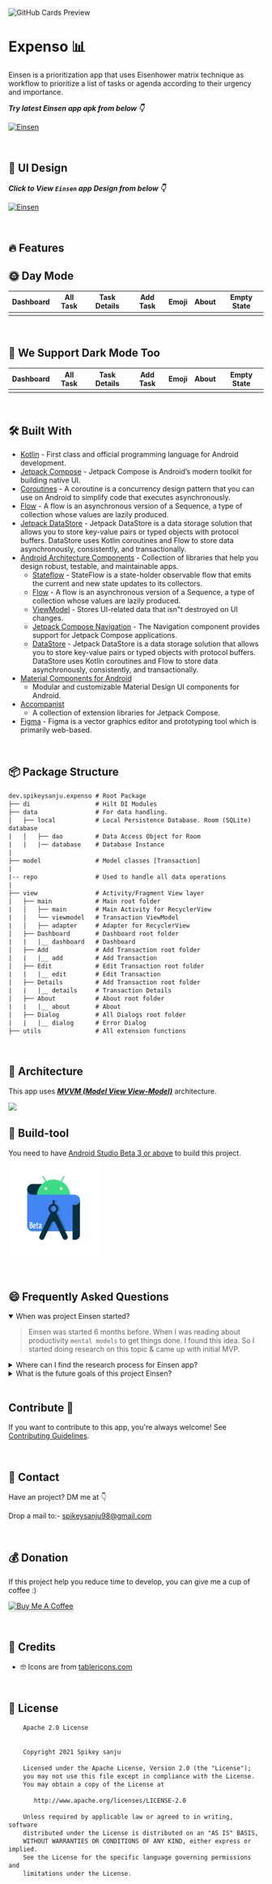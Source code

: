 ![GitHub Cards Preview](https://github.com/Spikeysanju/Expenso/blob/master/art/EXPENSO-ANDROID.png?raw=true)

# Expenso 📊
Einsen is a prioritization app that uses Eisenhower matrix technique as workflow to prioritize a
list of tasks or agenda according to their urgency and importance.<br />

***Try latest Einsen app apk from below 👇***

[![Einsen](https://img.shields.io/badge/Einsen-APK-black.svg?style=for-the-badge&logo=android)](https://github.com/Spikeysanju/Einsen/releases/download/v1.0.0-alpha01/Expenso.apk)

<br />

## 🎨 UI Design

***Click to View `Einsen` app Design from below 👇***

[![Einsen](https://img.shields.io/badge/Einsen-FIGMA-black.svg?style=for-the-badge&logo=figma)](https://www.figma.com/file/Z5KMfiwo9RYtYBUMRSIfHh/Expense-Tracker-App?node-id=140%3A1016)

<br />

## 🔥 Features

## 🌞 Day Mode

|   Dashboard    | All Task    |   Task Details    |   Add Task    |   Emoji    |   About    | Empty State    |
|---	|---	|---	|---	|---	|---	|---	|
|  [](https://github.com/Spikeysanju/Einsen/blob/master/art/dashboard_day.png)    |  [](https://github.com/Spikeysanju/Einsen/blob/master/art/all_task_day.png)    |   [](https://github.com/Spikeysanju/Einsen/blob/master/art/task_details_day_v2.png)    |   [](https://github.com/Spikeysanju/Einsen/blob/master/art/add_task_day.png)    |   [](https://github.com/Spikeysanju/Einsen/blob/master/art/choose_emoji_day.png)    | [](https://github.com/Spikeysanju/Einsen/blob/master/art/about_day.png)    |   [](https://github.com/Spikeysanju/Einsen/blob/master/art/empty_state_day.png)

<br />

## 🌚 We Support Dark Mode Too

|   Dashboard    | All Task    |   Task Details    |   Add Task    |   Emoji    |   About    | Empty State    |
|---	|---	|---	|---	|---	|---	|---	|
|  [](https://github.com/Spikeysanju/Einsen/blob/master/art/dashboard_night.png)    |  [](https://github.com/Spikeysanju/Einsen/blob/master/art/all_task_night.png)    |   [](https://github.com/Spikeysanju/Einsen/blob/master/art/task_details_night.png)    |   [](https://github.com/Spikeysanju/Einsen/blob/master/art/add_task_night.png)    |   [](https://github.com/Spikeysanju/Einsen/blob/master/art/choose_emoji_night.png)    | [](https://github.com/Spikeysanju/Einsen/blob/master/art/about_night.png)    |   [](https://github.com/Spikeysanju/Einsen/blob/master/art/empty_state_night.png)

<br />

## 🛠 Built With

- [Kotlin](https://kotlinlang.org/) - First class and official programming language for Android
  development.
- [Jetpack Compose](https://developer.android.com/jetpack/compose) - Jetpack Compose is Android’s
  modern toolkit for building native UI.
- [Coroutines](https://kotlinlang.org/docs/reference/coroutines-overview.html) - A coroutine is a
  concurrency design pattern that you can use on Android to simplify code that executes
  asynchronously.
- [Flow](https://kotlinlang.org/docs/reference/coroutines/flow.html) - A flow is an asynchronous
  version of a Sequence, a type of collection whose values are lazily produced.
- [Jetpack DataStore](https://developer.android.com/topic/libraries/architecture/datastore) -
  Jetpack DataStore is a data storage solution that allows you to store key-value pairs or typed
  objects with protocol buffers. DataStore uses Kotlin coroutines and Flow to store data
  asynchronously, consistently, and transactionally.
- [Android Architecture Components](https://developer.android.com/topic/libraries/architecture) -
  Collection of libraries that help you design robust, testable, and maintainable apps.
    - [Stateflow](https://developer.android.com/kotlin/flow/stateflow-and-sharedflow) - StateFlow is
      a state-holder observable flow that emits the current and new state updates to its collectors.
    - [Flow](https://kotlinlang.org/docs/reference/coroutines/flow.html) - A flow is an asynchronous
      version of a Sequence, a type of collection whose values are lazily produced.
    - [ViewModel](https://developer.android.com/topic/libraries/architecture/viewmodel) - Stores
      UI-related data that isn"t destroyed on UI changes.
    - [Jetpack Compose Navigation](https://developer.android.com/jetpack/compose/navigation) - The
      Navigation component provides support for Jetpack Compose applications.
    - [DataStore](https://developer.android.com/topic/libraries/architecture/datastore) - Jetpack
      DataStore is a data storage solution that allows you to store key-value pairs or typed objects
      with protocol buffers. DataStore uses Kotlin coroutines and Flow to store data asynchronously,
      consistently, and transactionally.
- [Material Components for Android](https://github.com/material-components/material-components-android)
    - Modular and customizable Material Design UI components for Android.
- [Accompanist](https://github.com/google/accompanist)
    - A collection of extension libraries for Jetpack Compose.
- [Figma](https://figma.com/) - Figma is a vector graphics editor and prototyping tool which is
  primarily web-based.

<br />

## 📦 Package Structure

    dev.spikeysanju.expenso # Root Package
    ├── di                  # Hilt DI Modules 
    ├── data                # For data handling.
    │   ├── local           # Local Persistence Database. Room (SQLite) database
    |   │   ├── dao         # Data Access Object for Room   
    |   |   |── database    # Database Instance
    |
    ├── model               # Model classes [Transaction]
    |
    |-- repo                # Used to handle all data operations
    |
    ├── view                # Activity/Fragment View layer
    │   ├── main            # Main root folder
    |   │   ├── main        # Main Activity for RecyclerView
    |   │   └── viewmodel   # Transaction ViewModel
    |   │   ├── adapter     # Adapter for RecyclerView
    │   ├── Dashboard       # Dashboard root folder
    |   |   |__ dashboard   # Dashboard 
    │   ├── Add             # Add Transaction root folder
    |   |   |__ add         # Add Transaction 
    │   ├── Edit            # Edit Transaction root folder
    |   |   |__ edit        # Edit Transaction
    │   ├── Details         # Add Transaction root folder
    |   |   |__ details     # Transaction Details
    │   ├── About           # About root folder
    |   |   |__ about       # About 
    │   ├── Dialog          # All Dialogs root folder
    |   |   |__ dialog      # Error Dialog 
    ├── utils               # All extension functions

<br />

## 🗼 Architecture

This app uses [***MVVM (Model View
View-Model)***](https://developer.android.com/jetpack/docs/guide#recommended-app-arch) architecture.

![](https://github.com/TheCodeMonks/Notes-App/blob/master/screenshots/ANDROID%20ROOM%20DB%20DIAGRAM.jpg)

## 🧰 Build-tool

You need to have [Android Studio Beta 3 or above](https://developer.android.com/studio/preview) to
build this project.
<br>
<img src="./beta_android.png" height="200" alt="Beta-studio"/>

<br>

## 😄 Frequently Asked Questions

<details open> <summary> When was project Einsen started? </summary>  

> Einsen was started 6 months before. When I was reading about productivity `mental models` to get things done. I found this idea. So I started doing research on this topic & came up with initial MVP.

</details>

<details> <summary> Where can I find the research process for Einsen app?</summary>  

> You can find the link for design process [here](url)

</details>

<details> <summary> What is the future goals of this project Einsen? </summary>  

> For each week I will be implementing some new cool features for this application. Some of the features are listed below :point_down:

- `Due Date` for each task
- `Recurring task`
- `Pomodoro timer` for each task
- `Task Template` as per user preference
- `Calendar` based task management
- `Project management`
- `Statistics` for completed task
- Introducing new `mental model templates` like Eisenhower

</details>


<br />

## Contribute 🤝

If you want to contribute to this app, you're always welcome!
See [Contributing Guidelines](https://github.com/Spikeysanju/Expenso/blob/master/CONTRIBUTION.md).

<br>

## 📩 Contact

Have an project? DM me at 👇

Drop a mail to:- spikeysanju98@gmail.com

<br>

## 💰 Donation

If this project help you reduce time to develop, you can give me a cup of coffee :)

<a href="https://www.buymeacoffee.com/Li0hsl4" target="_blank"><img src="https://www.buymeacoffee.com/assets/img/custom_images/yellow_img.png" alt="Buy Me A Coffee" style="height: 41px !important;width: 174px !important;box-shadow: 0px 3px 2px 0px rgba(190, 190, 190, 0.5) !important;-webkit-box-shadow: 0px 3px 2px 0px rgba(190, 190, 190, 0.5) !important;" ></a>

<br>

## 🤗 Credits

- 🤓 Icons are from [tablericons.com](https://tablericons.com)

<br />

## 🔖 License

```
    Apache 2.0 License


    Copyright 2021 Spikey sanju

    Licensed under the Apache License, Version 2.0 (the "License");
    you may not use this file except in compliance with the License.
    You may obtain a copy of the License at

       http://www.apache.org/licenses/LICENSE-2.0

    Unless required by applicable law or agreed to in writing, software
    distributed under the License is distributed on an "AS IS" BASIS,
    WITHOUT WARRANTIES OR CONDITIONS OF ANY KIND, either express or implied.
    See the License for the specific language governing permissions and
    limitations under the License.

```

